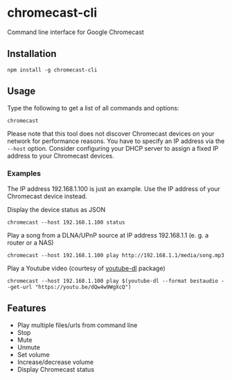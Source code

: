 # chromecast-cli

Command line interface for Google Chromecast

## Installation

```
npm install -g chromecast-cli
```

## Usage

Type the following to get a list of all commands and options:

```
chromecast
```

Please note that this tool does not discover Chromecast devices on your network for performance reasons. You have to specify an IP address via the `--host` option. Consider configuring your DHCP server to assign a fixed IP address to your Chromecast devices.

### Examples

The IP address 192.168.1.100 is just an example. Use the IP address of your Chromecast device instead.

Display the device status as JSON

```
chromecast --host 192.168.1.100 status
```

Play a song from a DLNA/UPnP source at IP address 192.168.1.1 (e. g. a router or a NAS)

```
chromecast --host 192.168.1.100 play http://192.168.1.1/media/song.mp3
```

Play a Youtube video (courtesy of [youtube-dl](https://www.npmjs.com/package/youtube-dl) package)

```
chromecast --host 192.168.1.100 play $(youtube-dl --format bestaudio --get-url "https://youtu.be/dQw4w9WgXcQ")
```

## Features

-   Play multiple files/urls from command line
-   Stop
-   Mute
-   Unmute
-   Set volume
-   Increase/decrease volume
-   Display Chromecast status

